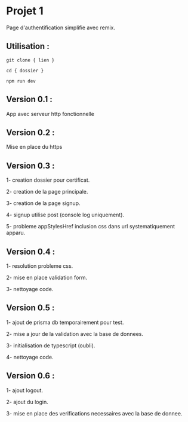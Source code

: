 # Projet 1
Page d'authentification simplifie avec remix.

## Utilisation :
```
git clone { lien }
```

```
cd { dossier }
```

```
npm run dev
```
## Version 0.1 : 
App avec serveur http fonctionnelle

## Version 0.2 : 
Mise en place du https

## Version 0.3 : 
1- creation dossier pour certificat.

2- creation de la page principale.

3- creation de la page signup.

4- signup utilise post (console log uniquement).

5- probleme appStylesHref inclusion css dans url systematiquement apparu.

## Version 0.4 : 
1- resolution probleme css.

2- mise en place validation form.

3- nettoyage code.

## Version 0.5 : 
1- ajout de prisma db temporairement pour test.

2- mise a jour de la validation avec la base de donnees.

3- initialisation de typescript (oubli).

4- nettoyage code.

## Version 0.6 : 
1- ajout logout.

2- ajout du login.

3- mise en place des verifications necessaires avec la base de donnee.